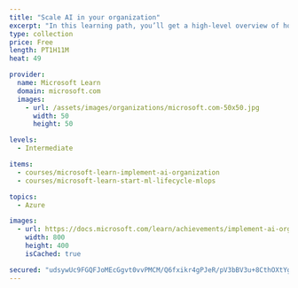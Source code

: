 ```yaml
---
title: "Scale AI in your organization"
excerpt: "In this learning path, you’ll get a high-level overview of how to manage an AI organization, team, department, or center of excellence. You’ll learn about fueling innovation at all levels, evaluating and prioritizing AI investments, establishing technical processes for AI, and distributing AI-related responsibilities across the organization."
type: collection
price: Free
length: PT1H11M
heat: 49

provider:
  name: Microsoft Learn
  domain: microsoft.com
  images:
    - url: /assets/images/organizations/microsoft.com-50x50.jpg
      width: 50
      height: 50

levels:
  - Intermediate

items:
  - courses/microsoft-learn-implement-ai-organization
  - courses/microsoft-learn-start-ml-lifecycle-mlops

topics:
  - Azure

images:
  - url: https://docs.microsoft.com/learn/achievements/implement-ai-organization-social.png
    width: 800
    height: 400
    isCached: true

secured: "udsywUc9FGQFJoMEcGgvt0vvPMCM/Q6fxikr4gPJeR/pV3bBV3u+8CthOXtYgKNx5pAceLsiF1rsSCVqWGn831BfIcEih3vO+zAyl/5WvTZJV/bK1Qqt6YXT33SGNgYcepNyX67OqFl6hSTVyJxt8/i7UMpmLTvS/1weXPINqZaiYHqRTsiYm0Yzgqt9VpJWQqrYwRtABNWT+093yHse1aI/zsTec4HkVOL6CxYtkD0nqIBWqhSGn8N5VuTfc9DxDDMOSVJKLbxvOp603a00YBWU2SMKd93xcd5VENczVUpqDw+CQyQbsUdmvz27NRM5cFF6N3F7lZr9QfgMjwAfXw==;KyeOvlINphcthjp7K9cMpg=="
---
```


